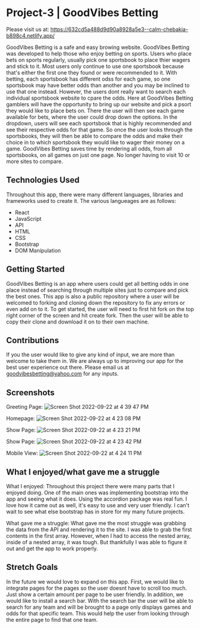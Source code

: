 # Project-3 | GoodVibes Betting

Please visit us at: https://632cd5a488d9d90a8928a5e3--calm-chebakia-b898c4.netlify.app/

GoodVibes Betting is a safe and easy browing website. GoodVibes Betting was developed to help those who enjoy betting on sports. Users who place bets on sports regularly, usually pick one sportsbook to place thier wagers and stick to it. Most users only continue to use one sportsbook because that's either the first one they found or were recommended to it. With betting, each sportsbook has different odss for each game, so one sportsbook may have better odds than another and you may be inclined to use that one instead. However, the users dont really want to search each individual sportsbook website to cpare the odds. Here at GoodVibes Betting gamblers will have the opportunity to bring up our website and pick a psort they would like to place bets on. There the user will then see each game available for bets, where the user could drop down the options. In the dropdown, users will see each sportsbook that is highly recommended and see their respective odds for that game. So once the user looks through the sportsbooks, they will then be able to compare the odds and make their choice in to which sportsbook they would like to wager their money on a game. GoodVibes Betting saves time by rendering all odds, from all sportsbooks, on all games on just one page. No longer having to visit 10 or more sites to compare.

## Technologies Used

Throughout this app, there were many different languages, libraries and frameworks used to create it. The various langueages are as follows:
  - React
  - JavaScript
  - API
  - HTML
  - CSS
  - Bootstrap
  - DOM Manipulation
  
## Getting Started
 
GoodVibes Betting is an app where users could get all betting odds in one place instead of searching through multiple sites just to compare and pick the best ones. This app is also a public repository where a user will be welcomed to forking and cloning down the repository to fix any errors or even add on to it. To get started, the user will need to first hit fork on the top right corner of the screen and hit create fork. Then the user will be able to copy their clone and download it on to their own machine. 

## Contributions

If you the user would like to give any kind of input, we are more than welcome to take them in. We are always up to improving our app for the best user experience out there. Please email us at goodvibesbetting@yahoo.com for any inputs.

## Screenshots

Greeting Page:
![Screen Shot 2022-09-22 at 4 39 47 PM](https://user-images.githubusercontent.com/102116778/191846677-0e30dd50-ae5a-44b4-ba05-a0211a92a307.png)

Homepage:
![Screen Shot 2022-09-22 at 4 23 08 PM](https://user-images.githubusercontent.com/102116778/191846175-c925f435-73fa-49a5-ad40-d84874a86320.png)

Show Page:
![Screen Shot 2022-09-22 at 4 23 21 PM](https://user-images.githubusercontent.com/102116778/191846188-ecaa8758-ad7f-4213-9062-1c152c248b85.png)

Show Page:
![Screen Shot 2022-09-22 at 4 23 42 PM](https://user-images.githubusercontent.com/102116778/191846198-5d007d3d-b9e4-434a-b640-b6f86b34a682.png)

Mobile View:
![Screen Shot 2022-09-22 at 4 24 11 PM](https://user-images.githubusercontent.com/102116778/191846224-5baf0e26-3af1-4d52-b1d2-dc6f54cbeab0.png)

## What I enjoyed/what gave me a struggle

What I enjoyed:
Throughout this project there were many parts that I enjoyed doing. One of the main ones was implementing bootstrap into the app and seeing what it does. Using the accordion package was real fun. I love how it came out as well, it's easy to use and very user friendly. I can't wait to see what else bootstrap has in store for my many future projects. 

What gave me a struggle:
What gave me the most struggle was grabbing the data from the API and rendering it to the site. I was able to grab the first contents in the first array. However, when I had to access the nested array, inside of a nested array, it was tough. But thankfully I was able to figure it out and get the app to work properly. 

## Stretch Goals

In the future we would love to expand on this app. First, we would like to integrate pages for the pages so the user doesnt have to scroll too much. Just show a certain amount per page to be user friendly. In addition, we would like to install a search bar. With the search bar the user will be able to search for any team and will be brought to a page only displays games and odds for that specific team. This would help the user from looking through the entire page to find that one team.

